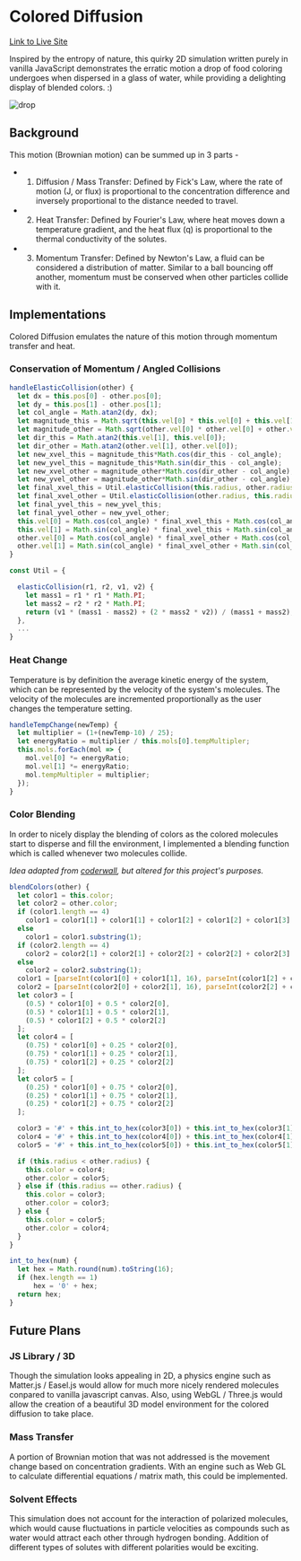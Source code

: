 # Colored Diffusion

[Link to Live Site](http://www.coloreddiffusion.com)

Inspired by the entropy of nature, this quirky 2D simulation written purely in vanilla JavaScript demonstrates the erratic motion a drop of food coloring undergoes when dispersed in a glass of water, while providing a delighting display of blended colors. :)

![drop](http://res.cloudinary.com/jaredtan/image/upload/v1501744324/Screen_Shot_2017-08-03_at_12.06.37_AM_ymjnsf.png)


## Background

This motion (Brownian motion) can be summed up in 3 parts -

+ 1) Diffusion / Mass Transfer: Defined by Fick's Law, where the rate of motion (J, or flux) is proportional to the concentration difference and inversely proportional to the distance needed to travel.

+ 2) Heat Transfer: Defined by Fourier's Law, where heat moves down a temperature gradient, and the heat flux (q) is proportional to the thermal conductivity of the solutes.

+ 3) Momentum Transfer: Defined by Newton's Law, a fluid can be considered a distribution of matter. Similar to a ball bouncing off another, momentum must be conserved when other particles collide with it.

## Implementations

Colored Diffusion emulates the nature of this motion through momentum transfer and heat.
### Conservation of Momentum / Angled Collisions
```javascript
handleElasticCollision(other) {
  let dx = this.pos[0] - other.pos[0];
  let dy = this.pos[1] - other.pos[1];
  let col_angle = Math.atan2(dy, dx);
  let magnitude_this = Math.sqrt(this.vel[0] * this.vel[0] + this.vel[1] * this.vel[1]);
  let magnitude_other = Math.sqrt(other.vel[0] * other.vel[0] + other.vel[1] * other.vel[1]);
  let dir_this = Math.atan2(this.vel[1], this.vel[0]);
  let dir_other = Math.atan2(other.vel[1], other.vel[0]);
  let new_xvel_this = magnitude_this*Math.cos(dir_this - col_angle);
  let new_yvel_this = magnitude_this*Math.sin(dir_this - col_angle);
  let new_xvel_other = magnitude_other*Math.cos(dir_other - col_angle);
  let new_yvel_other = magnitude_other*Math.sin(dir_other - col_angle);
  let final_xvel_this = Util.elasticCollision(this.radius, other.radius, new_xvel_this, new_xvel_other);
  let final_xvel_other = Util.elasticCollision(other.radius, this.radius, new_xvel_other, new_xvel_this);
  let final_yvel_this = new_yvel_this;
  let final_yvel_other = new_yvel_other;
  this.vel[0] = Math.cos(col_angle) * final_xvel_this + Math.cos(col_angle + Math.PI/2)*final_yvel_this;
  this.vel[1] = Math.sin(col_angle) * final_xvel_this + Math.sin(col_angle + Math.PI/2)*final_yvel_this;
  other.vel[0] = Math.cos(col_angle) * final_xvel_other + Math.cos(col_angle + Math.PI/2)*final_yvel_other;
  other.vel[1] = Math.sin(col_angle) * final_xvel_other + Math.sin(col_angle + Math.PI/2)*final_yvel_other;
}

const Util = {

  elasticCollision(r1, r2, v1, v2) {
    let mass1 = r1 * r1 * Math.PI;
    let mass2 = r2 * r2 * Math.PI;
    return (v1 * (mass1 - mass2) + (2 * mass2 * v2)) / (mass1 + mass2);
  },
  ...
}
```


### Heat Change
Temperature is by definition the average kinetic energy of the system, which can be represented by the velocity of the system's molecules. The velocity of the molecules are incremented proportionally as the user changes the temperature setting.

```javascript
handleTempChange(newTemp) {
  let multiplier = (1+(newTemp-10) / 25);
  let energyRatio = multiplier / this.mols[0].tempMultipler;
  this.mols.forEach(mol => {
    mol.vel[0] *= energyRatio;
    mol.vel[1] *= energyRatio;
    mol.tempMultipler = multiplier;
  });
}
```

### Color Blending

In order to nicely display the blending of colors as the colored molecules start to disperse and fill the environment, I implemented a blending function which is called whenever two molecules collide.

*Idea adapted from [coderwall](https://coderwall.com/p/z8uxzw/javascript-color-blender), but altered for this project's purposes.*

```javascript
blendColors(other) {
  let color1 = this.color;
  let color2 = other.color;
  if (color1.length == 4)
    color1 = color1[1] + color1[1] + color1[2] + color1[2] + color1[3] + color1[3];
  else
    color1 = color1.substring(1);
  if (color2.length == 4)
    color2 = color2[1] + color2[1] + color2[2] + color2[2] + color2[3] + color2[3];
  else
    color2 = color2.substring(1);
  color1 = [parseInt(color1[0] + color1[1], 16), parseInt(color1[2] + color1[3], 16), parseInt(color1[4] + color1[5], 16)];
  color2 = [parseInt(color2[0] + color2[1], 16), parseInt(color2[2] + color2[3], 16), parseInt(color2[4] + color2[5], 16)];
  let color3 = [
    (0.5) * color1[0] + 0.5 * color2[0],
    (0.5) * color1[1] + 0.5 * color2[1],
    (0.5) * color1[2] + 0.5 * color2[2]
  ];
  let color4 = [
    (0.75) * color1[0] + 0.25 * color2[0],
    (0.75) * color1[1] + 0.25 * color2[1],
    (0.75) * color1[2] + 0.25 * color2[2]
  ];
  let color5 = [
    (0.25) * color1[0] + 0.75 * color2[0],
    (0.25) * color1[1] + 0.75 * color2[1],
    (0.25) * color1[2] + 0.75 * color2[2]
  ];

  color3 = '#' + this.int_to_hex(color3[0]) + this.int_to_hex(color3[1]) + this.int_to_hex(color3[2]);
  color4 = '#' + this.int_to_hex(color4[0]) + this.int_to_hex(color4[1]) + this.int_to_hex(color4[2]);
  color5 = '#' + this.int_to_hex(color5[0]) + this.int_to_hex(color5[1]) + this.int_to_hex(color5[2]);

  if (this.radius < other.radius) {
    this.color = color4;
    other.color = color5;
  } else if (this.radius == other.radius) {
    this.color = color3;
    other.color = color3;
  } else {
    this.color = color5;
    other.color = color4;
  }
}

int_to_hex(num) {
  let hex = Math.round(num).toString(16);
  if (hex.length == 1)
      hex = '0' + hex;
  return hex;
}

```

## Future Plans

### JS Library / 3D

Though the simulation looks appealing in 2D, a physics engine such as Matter.js / Easel.js would allow for much more nicely rendered molecules conpared to vanilla javascript canvas. Also, using WebGL / Three.js would allow the creation of a beautiful 3D model environment for the colored diffusion to take place.

### Mass Transfer

A portion of Brownian motion that was not addressed is the movement change based on concentration gradients. With an engine such as Web GL to calculate differential equations / matrix math, this could be implemented.

### Solvent Effects

This simulation does not account for the interaction of polarized molecules, which would cause fluctuations in particle velocities as compounds such as water would attract each other through hydrogen bonding. Addition of different types of solutes with different polarities would be exciting.
